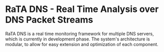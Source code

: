 # RaTA DNS - Real Time Analysis over DNS Packet Streams

RaTA DNS is a real time monitoring framework for multiple DNS servers, which is currently in development phase. The system's architecture is modular, to allow for easy extension and optimization of each component.
